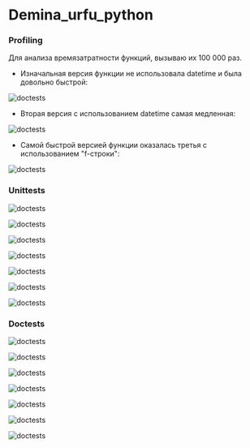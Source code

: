 # Demina_urfu_python

### Profiling

Для анализа времязатратности функций, вызываю их 100 000 раз.

- Изначальная версия функции не использовала datetime и была довольно быстрой:

![doctests](https://github.com/cutterror/Demina_urfu_python/blob/main/profile_screenshots/%D0%A1%D0%BA%D1%80%D0%B8%D0%BD%D1%88%D0%BE%D1%82%2029-12-2022%20185016.png)

- Вторая версия с использованием datetime самая медленная:

![doctests](https://github.com/cutterror/Demina_urfu_python/blob/main/profile_screenshots/%D0%A1%D0%BA%D1%80%D0%B8%D0%BD%D1%88%D0%BE%D1%82%2029-12-2022%20185644.png)

- Самой быстрой версией функции оказалась третья с использованием "f-строки":

![doctests](https://github.com/cutterror/Demina_urfu_python/blob/main/profile_screenshots/%D0%A1%D0%BA%D1%80%D0%B8%D0%BD%D1%88%D0%BE%D1%82%2029-12-2022%20184900.png)

### Unittests

![doctests](https://github.com/cutterror/Demina_urfu_python/blob/main/tests_screenshots/unittest/city.png)

![doctests](https://github.com/cutterror/Demina_urfu_python/blob/main/tests_screenshots/unittest/dataset.png)

![doctests](https://github.com/cutterror/Demina_urfu_python/blob/main/tests_screenshots/unittest/year.png)

![doctests](https://github.com/cutterror/Demina_urfu_python/blob/main/tests_screenshots/unittest/report.png)

![doctests](https://github.com/cutterror/Demina_urfu_python/blob/main/tests_screenshots/unittest/table.png)

![doctests](https://github.com/cutterror/Demina_urfu_python/blob/main/tests_screenshots/unittest/vacancy.png)

![doctests](https://github.com/cutterror/Demina_urfu_python/blob/main/tests_screenshots/unittest/statistic.png)

### Doctests

![doctests](https://github.com/cutterror/Demina_urfu_python/blob/main/tests_screenshots/doctests/city.png)

![doctests](https://github.com/cutterror/Demina_urfu_python/blob/main/tests_screenshots/doctests/dataset.png)

![doctests](https://github.com/cutterror/Demina_urfu_python/blob/main/tests_screenshots/doctests/year.png)

![doctests](https://github.com/cutterror/Demina_urfu_python/blob/main/tests_screenshots/doctests/report.png)

![doctests](https://github.com/cutterror/Demina_urfu_python/blob/main/tests_screenshots/doctests/table.png)

![doctests](https://github.com/cutterror/Demina_urfu_python/blob/main/tests_screenshots/doctests/vacancy.png)

![doctests](https://github.com/cutterror/Demina_urfu_python/blob/main/tests_screenshots/doctests/statistic.png)
